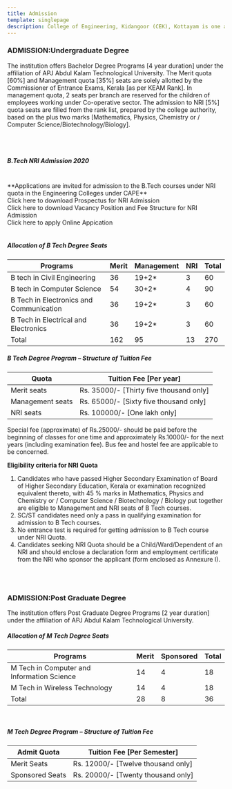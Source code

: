 ```yaml
---
title: Admission
template: singlepage
description: College of Engineering, Kidangoor (CEK), Kottayam is one among the premier institutions in the state. The college is governed by the Co-operative Academy of Professional Education established by the Government of Kerala. The admissions are based on the rank obtained by the students in the State Entrance examinations and functioning of the college is according to the rules and regulations formulated by the Government of Kerala.
---
```


<h3>ADMISSION:Undergraduate Degree</h3>

The institution offers Bachelor Degree Programs [4 year duration] under the affiliation of APJ Abdul Kalam Technological University. The Merit quota [60%] and Management quota [35%] seats are solely allotted by the Commissioner of Entrance Exams, Kerala [as per KEAM Rank]. In management quota, 2 seats per branch are reserved for the children of employees working under Co-operative sector. The admission to NRI [5%] quota seats are filled from the rank list, prepared by the college authority, based on the plus two marks [Mathematics, Physics, Chemistry or / Computer Science/Biotechnology/Biology].

<br>
<br>
<h5>B.Tech NRI Admission 2020 </h5>
<br>
**Applications are invited for admission to the B.Tech courses under NRI quota in the Engineering Colleges under CAPE**
 <br>
 Click here to download Prospectus for NRI Admission
 <br>
 Click here to download Vacancy Position and Fee Structure for NRI Admission
 <br>
 Click here to apply Online Appication
 
<br>
<br>
<h5>Allocation of B Tech Degree Seats</h5>

| Programs | Merit | Management | NRI | Total |
|-----------------------------------------|-------|------------|-----|-------|
| B tech in Civil Engineering | 36 | 19+2* | 3 | 60 |
| B tech in Computer Science | 54 | 30+2* | 4 | 90 |
| B Tech in Electronics and Communication | 36 | 19+2* | 3 | 60 |
| B Tech in Electrical and Electronics | 36 | 19+2* | 3 | 60 |
| Total | 162 | 95 | 13 | 270 |

<h5>B Tech Degree Program – Structure of Tuition Fee</h5>

| Quota | Tuition Fee [Per year] |
|------------------|-----------------------------------------|
| Merit seats | Rs. 35000/- [Thirty five thousand only] |
| Management seats | Rs. 65000/- [Sixty five thousand only] |
| NRI seats | Rs. 100000/- [One lakh only] |

 Special fee (approximate) of Rs.25000/- should be paid before the beginning of classes for one time and approximately Rs.10000/- for the next years (including examination fee). Bus fee and hostel fee are applicable to be concerned.

 **Eligibility criteria for NRI Quota**

 <ol>
  <li>Candidates who have passed Higher Secondary Examination of Board of Higher Secondary Education, Kerala or examination recognized equivalent thereto, with 45 % marks in Mathematics, Physics and Chemistry or / Computer Science / Biotechnology / Biology put together are eligible to Management and NRI seats of B Tech courses.</li>
  <li>SC/ST candidates need only a pass in qualifying examination for admission to B Tech courses.</li>
  <li>No entrance test is required for getting admission to B Tech course under NRI Quota.</li>
  <li>Candidates seeking NRI Quota should be a Child/Ward/Dependent of an NRI and should enclose a declaration form and employment certificate from the NRI who sponsor the applicant (form enclosed as Annexure I).</li>
</ol>

<br>
<br>

<h3>ADMISSION:Post Graduate Degree</h3>

The institution offers Post Graduate Degree Programs [2 year duration] under the affiliation of APJ Abdul Kalam Technological University.

<h5>Allocation of M Tech Degree Seats</h5>

| Programs | Merit | Sponsored | Total |
|--------------------------------------------|-------|-----------|-------|
| M Tech in Computer and Information Science | 14 | 4 | 18 |
| M Tech in Wireless Technology | 14 | 4 | 18 |
| Total | 28 | 8 | 36 |

<br>

<h5>M Tech Degree Program – Structure of Tuition Fee</h5>



| Admit Quota | Tuition Fee [Per Semester] |
|-----------------|------------------------------------|
| Merit Seats | Rs. 12000/- [Twelve thousand only] |
| Sponsored Seats | Rs. 20000/- [Twenty thousand only] |
